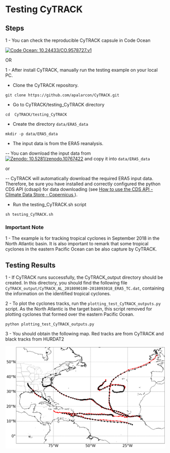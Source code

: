 # Testing CyTRACK
## Steps

1 - You can check the reproducible CyTRACK capsule in Code Ocean

[![Code Ocean: 10.24433/CO.9578727.v1](https://img.shields.io/badge/CodeOcean-10.24433/CO.9578727.v1-blue)](https://doi.org/10.24433/CO.9578727.v1)

OR

1 - After install CyTRACK, manually run the testing example on your local PC. 

* Clone the CyTRACK repository.

 ```
git clone https://github.com/apalarcon/CyTRACK.git
  ```

* Go to CyTRACK/testing_CyTRACK directory
```
cd  CyTRACK/testing_CyTRACK
```
* Create the directory ```data/ERA5_data```
```
mkdir -p data/ERA5_data
```
* The input data is from the ERA5 reanalysis.
  
-- You can download the input data from [![Zenodo: 10.5281/zenodo.10767422](https://img.shields.io/badge/Zenodo-10.5281/zenodo.10767422-blue)](https://doi.org/10.5281/zenodo.10767422) and copy it into ```data/ERA5_data```

or

-- CyTRACK will automatically download the required ERA5 input data. Therefore, be sure you have installed and correctly configured the python CDS API (cdsapi) for data downloading (see <a href="https://cds.climate.copernicus.eu/api-how-to" target="blank"> How to use the CDS API - Climate Data Store - Copernicus </a>).

* Run the testing_CyTRACK.sh script

```
sh testing_CyTRACK.sh
```
### Important Note
1 - The example is for tracking tropical cyclones in September 2018 in the North Atlantic basin. It is also important to remark that some tropical cyclones in the eastern Pacific Ocean can be also capture by CyTRACK.

## Testing Results
1 - If CyTRACK runs successfully, the CyTRACK_output directory should be created. In this directory, you should find the following file ```CyTRACK_output/CyTRACK_AL_2018090100-2018093018_ERA5_TC.dat```, containing the information on the identified tropical cyclones.

2 - To plot the cyclones tracks, run the ```plotting_test_CyTRACK_outputs.py``` script. As the North Atlantic is the target basin, this script removed for plotting cyclones that formed over the eastern Pacific Ocean.
```
python plotting_test_CyTRACK_outputs.py
```
3 - You should obtain the following map. Red tracks are from CyTRACK  and black tracks from HURDAT2

![plot](./image/CyTRACK_testing_tracks.png)
